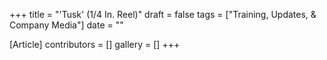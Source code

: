 +++
title = "'Tusk' (1/4 In. Reel)"
draft = false
tags = ["Training, Updates, & Company Media"]
date = ""

[Article]
contributors = []
gallery = []
+++